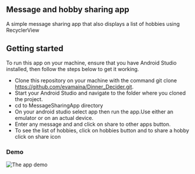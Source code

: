 ## Message and hobby sharing app

A simple message sharing app that also displays a list of hobbies using RecyclerView

## Getting started
To run this app on your machine, ensure that you have Android Studio installed, then follow the steps below to get it working.

* Clone this repository on your machine with the command git clone https://github.com/evamaina/Dinner_Decider.git.
* Start your Android Studio and navigate to the folder where you cloned the project.
* cd to MessageSharingApp directory
* On your android studio select app then run the app.Use either an emulator or on an actual device.
* Enter any message and and click on share to other apps button.
* To see the list of hobbies, click on hobbies button and to share a hobby click on share icon


### Demo

![The app demo](https://media.giphy.com/media/J4mxSpFB8crueUjWAA/giphy.gif)